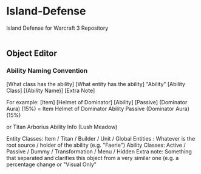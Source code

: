 # Island-Defense
 Island Defense for Warcraft 3 Repository<br/><br/>




## Object Editor
### Ability Naming Convention

[What class has the ability] [What entity has the ability] "Ability" [Ability Class] [(Ability Name)] [Extra Note]

For example:
[Item] [Helmet of Dominator] [Ability] [Passive] (Dominator Aura) (15%)
= Item Helmet of Dominator Ability Passive (Dominator Aura) (15%)

or
Titan Arborius Ability Info (Lush Meadow)

Entity Classes: Item / Titan / Builder / Unit / Global
Entities : Whatever is the root source / holder of the ability (e.g. "Faerie")
Ability Classes: Active / Passive / Dummy / Transformation / Menu / Hidden
Extra note: Something that separated and clarifies this object from a very similar one (e.g. a percentage change or "Visual Only"

